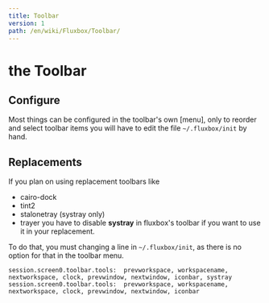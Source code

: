 ```yaml
---
title: Toolbar
version: 1
path: /en/wiki/Fluxbox/Toolbar/
---
```

# the Toolbar
## Configure
Most things can be configured in the toolbar's own [menu], only to reorder and select toolbar items you will have to edit the file `~/.fluxbox/init` by hand.

## Replacements
If you plan on using replacement toolbars like
- cairo-dock
- tint2
- stalonetray (systray only)
- trayer
you have to disable **systray** in fluxbox's toolbar if you want to use it in your replacement.

To do that, you must changing a line in ``~/.fluxbox/init``, as there is no option for that in the toolbar menu.
```
session.screen0.toolbar.tools:  prevworkspace, workspacename, nextworkspace, clock, prevwindow, nextwindow, iconbar, systray
session.screen0.toolbar.tools:  prevworkspace, workspacename, nextworkspace, clock, prevwindow, nextwindow, iconbar
```
